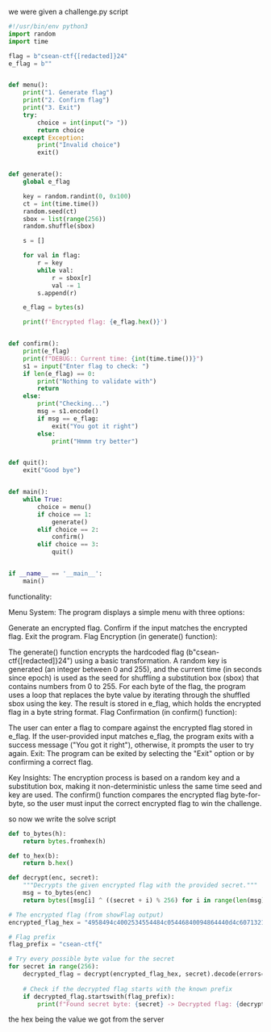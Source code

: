 we were given a challenge.py script

```python
#!/usr/bin/env python3
import random
import time

flag = b"csean-ctf{[redacted]}24"
e_flag = b""


def menu():
    print("1. Generate flag")
    print("2. Confirm flag")
    print("3. Exit")
    try:
        choice = int(input("> "))
        return choice
    except Exception:
        print("Invalid choice")
        exit()


def generate():
    global e_flag

    key = random.randint(0, 0x100)
    ct = int(time.time())
    random.seed(ct)
    sbox = list(range(256))
    random.shuffle(sbox)

    s = []

    for val in flag:
        r = key
        while val:
            r = sbox[r]
            val -= 1
        s.append(r)

    e_flag = bytes(s)

    print(f'Encrypted flag: {e_flag.hex()}')


def confirm():
    print(e_flag)
    print(f"DEBUG:: Current time: {int(time.time())}")
    s1 = input("Enter flag to check: ")
    if len(e_flag) == 0:
        print("Nothing to validate with")
        return
    else:
        print("Checking...")
        msg = s1.encode()
        if msg == e_flag:
            exit("You got it right")
        else:
            print("Hmmm try better")


def quit():
    exit("Good bye")


def main():
    while True:
        choice = menu()
        if choice == 1:
            generate()
        elif choice == 2:
            confirm()
        elif choice == 3:
            quit()


if __name__ == '__main__':
    main()
```

functionality:

Menu System: The program displays a simple menu with three options:

Generate an encrypted flag.
Confirm if the input matches the encrypted flag.
Exit the program.
Flag Encryption (in generate() function):

The generate() function encrypts the hardcoded flag (b"csean-ctf{[redacted]}24") using a basic transformation.
A random key is generated (an integer between 0 and 255), and the current time (in seconds since epoch) is used as the seed for shuffling a substitution box (sbox) that contains numbers from 0 to 255.
For each byte of the flag, the program uses a loop that replaces the byte value by iterating through the shuffled sbox using the key.
The result is stored in e_flag, which holds the encrypted flag in a byte string format.
Flag Confirmation (in confirm() function):

The user can enter a flag to compare against the encrypted flag stored in e_flag.
If the user-provided input matches e_flag, the program exits with a success message ("You got it right"), otherwise, it prompts the user to try again.
Exit: The program can be exited by selecting the "Exit" option or by confirming a correct flag.

Key Insights:
The encryption process is based on a random key and a substitution box, making it non-deterministic unless the same time seed and key are used.
The confirm() function compares the encrypted flag byte-for-byte, so the user must input the correct encrypted flag to win the challenge.

so now we write the solve script

```python
def to_bytes(h):
    return bytes.fromhex(h)

def to_hex(b):
    return b.hex()

def decrypt(enc, secret):
    """Decrypts the given encrypted flag with the provided secret."""
    msg = to_bytes(enc)
    return bytes([msg[i] ^ ((secret + i) % 256) for i in range(len(msg))])

# The encrypted flag (from showFlag output)
encrypted_flag_hex = "4958494c4002534554484c05446840094864440d4c6071321d2074750a3a7a7d"

# Flag prefix
flag_prefix = "csean-ctf{"

# Try every possible byte value for the secret
for secret in range(256):
    decrypted_flag = decrypt(encrypted_flag_hex, secret).decode(errors='ignore')
    
    # Check if the decrypted flag starts with the known prefix
    if decrypted_flag.startswith(flag_prefix):
        print(f"Found secret byte: {secret} -> Decrypted flag: {decrypted_flag}")
```

the hex being the value we got from the server

